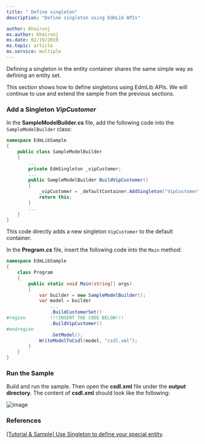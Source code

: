 ```yaml
---
title: " Define singleton"
description: "Define singleton using EdmLib APIs"

author: Khairunj
ms.author: Khairunj
ms.date: 02/19/2019
ms.topic: article
ms.service: multiple
---
```


Defining a singleton in the entity container shares the same simple way as defining an entity set.

This section shows how to define singletons using EdmLib APIs. We will continue to use and extend the sample from the previous sections.

### Add a Singleton *VipCustomer*
In the **SampleModelBuilder.cs** file, add the following code into the `SampleModelBuilder` class:

``` csharp
namespace EdmLibSample
{
    public class SampleModelBuilder
    {
        ...
        private EdmSingleton _vipCustomer;
        ...
        public SampleModelBuilder BuildVipCustomer()
        {
            _vipCustomer = _defaultContainer.AddSingleton("VipCustomer", _customerType);
            return this;
        }
        ...
    }
}
```

This code directly adds a new singleton `VipCustomer` to the default container.

In the **Program.cs** file, insert the following code into the `Main` method:

``` csharp
namespace EdmLibSample
{
    class Program
    {
        public static void Main(string[] args)
        {
            var builder = new SampleModelBuilder();
            var model = builder
                ...
                .BuildCustomerSet()
#region         !!!INSERT THE CODE BELOW!!!
                .BuildVipCustomer()
#endregion
                .GetModel();
            WriteModelToCsdl(model, "csdl.xml");
        }
    }
}
```

### Run the Sample
Build and run the sample. Then open the **csdl.xml** file under the **output directory**. The content of **csdl.xml** should look like the following:

![image](/odata/assets/2015-04-18-csdl1.png)

### References
[[Tutorial & Sample] Use Singleton to define your special entity](https://blogs.msdn.com/b/odatateam/archive/2014/03/05/use-singleton-to-define-your-special-entity.aspx).